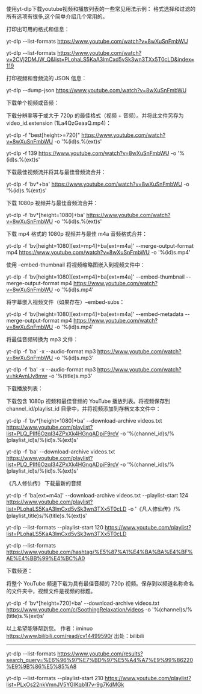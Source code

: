 

使用yt-dlp下载youtube视频和播放列表的一些常见用法示例：
格式选择和过滤的所有选项有很多,这个简单介绍几个常用的。

打印出可用的格式和信息：

yt-dlp --list-formats  https://www.youtube.com/watch?v=8wXuSnFmbWU

yt-dlp --list-formats https://www.youtube.com/watch?v=2CVj2DMJW_Q&list=PLohaLS5KaA3lmCxd5vSk3wn3TXx5T0cLD&index=119


打印视频和音频流的 JSON 信息：

yt-dlp --dump-json https://www.youtube.com/watch?v=8wXuSnFmbWU


下载单个视频或音频：

下载分辨率等于或大于 720p 的最佳格式（视频 + 音频）。并将此文件另存为 video_id.extension (1La4QzGeaaQ.mp4)：

yt-dlp -f "best[height>=720]" https://www.youtube.com/watch?v=8wXuSnFmbWU -o '%(id)s.%(ext)s'


yt-dlp -f 139 https://www.youtube.com/watch?v=8wXuSnFmbWU -o '%(id)s.%(ext)s'




下载最佳视频流并将其与最佳音频流合并：

yt-dlp -f 'bv*+ba' https://www.youtube.com/watch?v=8wXuSnFmbWU -o '%(id)s.%(ext)s'


下载 1080p 视频并与最佳音频流合并：

yt-dlp -f 'bv*[height=1080]+ba' https://www.youtube.com/watch?v=8wXuSnFmbWU -o '%(id)s.%(ext)s'

下载 mp4 格式的 1080p 视频并与最佳 m4a 音频格式合并：

yt-dlp -f 'bv[height=1080][ext=mp4]+ba[ext=m4a]' --merge-output-format mp4 https://www.youtube.com/watch?v=8wXuSnFmbWU -o '%(id)s.mp4'




使用 –embed-thumbnail 将视频缩略图嵌入到视频文件中：

yt-dlp -f 'bv[height=1080][ext=mp4]+ba[ext=m4a]' --embed-thumbnail --merge-output-format mp4 https://www.youtube.com/watch?v=8wXuSnFmbWU -o '%(id)s.mp4'





将字幕嵌入视频文件（如果存在）–embed-subs：

yt-dlp -f 'bv[height=1080][ext=mp4]+ba[ext=m4a]' --embed-metadata --merge-output-format mp4 https://www.youtube.com/watch?v=8wXuSnFmbWU -o '%(id)s.mp4'


将最佳音频转换为 mp3 文件：

yt-dlp -f 'ba' -x --audio-format mp3 https://www.youtube.com/watch?v=8wXuSnFmbWU -o '%(id)s.mp3'



yt-dlp -f 'ba' -x --audio-format mp3 https://www.youtube.com/watch?v=hkAvnlJy8mw -o '%(title)s.mp3'


下载播放列表：

下载包含 1080p 视频和最佳音频的 YouTube 播放列表。将视频保存到 channel_id/playlist_id 目录中，并将视频添加到存档文本文件中：

yt-dlp -f 'bv*[height=1080]+ba' --download-archive videos.txt  https://www.youtube.com/playlist?list=PLQ_PIlf6OzqI34ZPxXk4HGnqADpiF9rcV -o '%(channel_id)s/%(playlist_id)s/%(id)s.%(ext)s'



yt-dlp -f 'ba' --download-archive videos.txt  https://www.youtube.com/playlist?list=PLQ_PIlf6OzqI34ZPxXk4HGnqADpiF9rcV -o '%(channel_id)s/%(playlist_id)s/%(id)s.%(ext)s'



《凡人修仙传》 下载最新的音频

yt-dlp -f 'ba[ext=m4a]' --download-archive videos.txt  --playlist-start 124  https://www.youtube.com/playlist?list=PLohaLS5KaA3lmCxd5vSk3wn3TXx5T0cLD -o '《凡人修仙传》/%(playlist_title)s/%(title)s.%(ext)s'


yt-dlp --list-formats --playlist-start 120  https://www.youtube.com/playlist?list=PLohaLS5KaA3lmCxd5vSk3wn3TXx5T0cLD



yt-dlp --list-formats https://www.youtube.com/hashtag/%E5%87%A1%E4%BA%BA%E4%BF%AE%E4%BB%99%E4%BC%A0


下载频道：

将整个 YouTube 频道下载为具有最佳音频的 720p 视频。保存到以频道名称命名的文件夹中，视频文件是视频的标题。

yt-dlp -f 'bv*[height=720]+ba' --download-archive videos.txt https://www.youtube.com/c/SoothingRelaxation/videos -o '%(channel)s/%(title)s.%(ext)s'


以上希望能够帮到您。 作者：iminuo https://www.bilibili.com/read/cv14499590/ 出处：bilibili


-------------------------------------------

yt-dlp --list-formats https://www.youtube.com/results?search_query=%E6%96%97%E7%BD%97%E5%A4%A7%E9%99%86220%E9%9B%86%E5%85%A8



yt-dlp --list-formats --playlist-start 210 https://www.youtube.com/playlist?list=PLxOs22nkVmnJV5YGIKqb1I7v-9g7KdMGk









